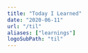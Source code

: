 ```yaml
---
title: "Today I Learned"
date: "2020-06-11"
url: "/til"
aliases: ["learnings"]
logoSubPath: "til"
---
```

